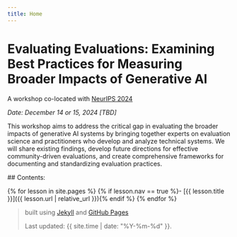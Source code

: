 ```yaml
---
title: Home
---
```


# Evaluating Evaluations: Examining Best Practices for Measuring Broader Impacts of Generative AI

<!---
{% include figure.html img="ai-evaluation.jpg" alt="AI Evaluation" caption="Evaluating the Broader Impacts of Generative AI" width="75%" %}
-->

A workshop co-located with [NeurIPS 2024](https://neurips.cc/)

*Date: December 14 or 15, 2024 [TBD]*

This workshop aims to address the critical gap in evaluating the broader impacts of generative AI systems by bringing together experts on evaluation science and practitioners who develop and analyze technical systems. We will share existing findings, develop future directions for effective community-driven evaluations, and create comprehensive frameworks for documenting and standardizing evaluation practices.

<div class="toc" markdown="1">
## Contents:

{% for lesson in site.pages %}
{% if lesson.nav == true %}- [{{ lesson.title }}]({{ lesson.url | relative_url }}){% endif %}
{% endfor %}
</div>

> built using [Jekyll](https://jekyllrb.com/) and [GitHub Pages](https://pages.github.com/)
>
> Last updated: {{ site.time | date: "%Y-%m-%d" }}.
